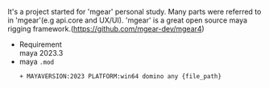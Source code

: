 It's a project started for 'mgear' personal study. Many parts were referred to in 'mgear'(e.g api.core and UX/UI).
'mgear' is a great open source maya rigging framework.(https://github.com/mgear-dev/mgear4)

- Requirement  
    maya 2023.3
- maya `.mod`
    ```
    + MAYAVERSION:2023 PLATFORM:win64 domino any {file_path}
    ```